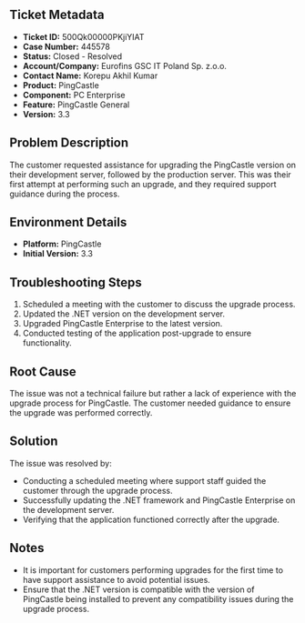 ## Ticket Metadata
- **Ticket ID:** 500Qk00000PKjiYIAT
- **Case Number:** 445578
- **Status:** Closed - Resolved
- **Account/Company:** Eurofins GSC IT Poland Sp. z.o.o.
- **Contact Name:** Korepu Akhil Kumar
- **Product:** PingCastle
- **Component:** PC Enterprise
- **Feature:** PingCastle General
- **Version:** 3.3

## Problem Description
The customer requested assistance for upgrading the PingCastle version on their development server, followed by the production server. This was their first attempt at performing such an upgrade, and they required support guidance during the process.

## Environment Details
- **Platform:** PingCastle
- **Initial Version:** 3.3

## Troubleshooting Steps
1. Scheduled a meeting with the customer to discuss the upgrade process.
2. Updated the .NET version on the development server.
3. Upgraded PingCastle Enterprise to the latest version.
4. Conducted testing of the application post-upgrade to ensure functionality.

## Root Cause
The issue was not a technical failure but rather a lack of experience with the upgrade process for PingCastle. The customer needed guidance to ensure the upgrade was performed correctly.

## Solution
The issue was resolved by:
- Conducting a scheduled meeting where support staff guided the customer through the upgrade process.
- Successfully updating the .NET framework and PingCastle Enterprise on the development server.
- Verifying that the application functioned correctly after the upgrade.

## Notes
- It is important for customers performing upgrades for the first time to have support assistance to avoid potential issues.
- Ensure that the .NET version is compatible with the version of PingCastle being installed to prevent any compatibility issues during the upgrade process.